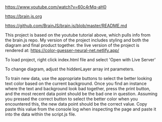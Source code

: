 https://www.youtube.com/watch?v=60c4rMq-aH0

https://brain.js.org

https://github.com/BrainJS/brain.js/blob/master/README.md

This project is based on the youtube tutorial above, which pulls info from the brain.js repo. My version of the project includes styling and both the diagram and final product together. 
the live version of the project is rendered at: https://color-guesser-neural-net.netlify.app/

To load project, right click index.html file and select 'Open with Live Server'

To change diagram, adjust the hiddenLayer array int parameters.

To train new data, use the appropriate buttons to select the better looking text color based on the current background. Once you find an instance where the text and background look bad together, press the print button, and the most recent data point should be the bad one in question. Assuming you pressed the correct button to select the better color when you encountered this, the new data point should be the correct value. Copy paste this value from the console log when inspecting the page and paste it into the data within the script.js file. 